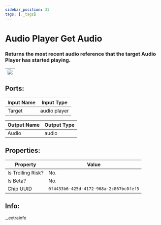 ```yaml
---
sidebar_position: 31
tags: [._tags]
---
```


# Audio Player Get Audio


### Returns the most recent audio reference that the target Audio Player has started playing.

| ![](https://images-ext-2.discordapp.net/external/MPmIaQzlEPmgGWlgi-WxBBXt0Bjv_zWPkg1y1f_sy3s/https/www.recroomcircuits.com/image/circuit/absolute-value?width=206&height=108) |
|-----|

## Ports:

| Input Name | Input Type |
|-----------|-----------|
| Target | audio player |

| Output Name | Output Type |
|-----------|-----------|
| Audio | audio |

## Properties:

| Property  | Value |
|-------------------|-----------|
| Is Trolling Risk? | No. |
| Is Beta? | No. |
| Chip UUID | `0f4433b6-425d-4172-968a-2c867bc0fef5` |

## Info:
._extrainfo